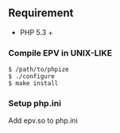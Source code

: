 ## Requirement
- PHP 5.3 +

### Compile EPV in UNIX-LIKE
```
$ /path/to/phpize
$ ./configure
$ make install
```

### Setup php.ini
Add epv.so to php.ini
